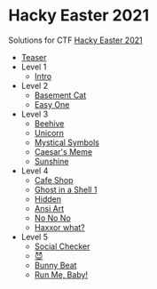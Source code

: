 # Hacky Easter 2021

Solutions for CTF [Hacky Easter 2021](https://www.hackyeaster.com/)

- [Teaser](teaser/README.md)
- Level 1
  - [Intro](level1/intro/README.md)
- Level 2
  - [Basement Cat](level2/basement-cat/README.md)
  - [Easy One](level2/easy-one/README.md)
- Level 3
  - [Beehive](level3/beehive/README.md)
  - [Unicorn](level3/unicorn/README.md)
  - [Mystical Symbols](level3/mystical-symbols/README.md)
  - [Caesar's Meme](level3/caesars-meme/README.md)
  - [Sunshine](level3/sunshine/README.md)
- Level 4
  - [Cafe Shop](level4/cafe-shop/README.md)
  - [Ghost in a Shell 1](level4/ghost-shell)
  - [Hidden](level4/hidden/README.md)
  - [Ansi Art](level4/ansi-art/README.md)
  - [No No No](level4/no-no-no/README.md)
  - [Haxxor what?](level4/haxxor-what/README.md)
- Level 5
  - [Social Checker](level5/social-checker/README.md)
  - [😈](level5/smiling-face-horns)
  - [Bunny Beat](level5/bunny-beat/README.md)
  - [Run Me, Baby!](level5/run-me-baby/README.md)
